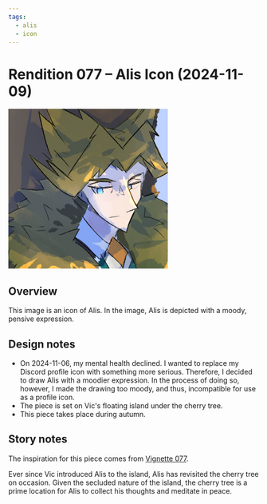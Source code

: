 ```yaml
---
tags:
  - alis
  - icon
---
```


# Rendition 077 – Alis Icon (2024-11-09)

<img src="assets/2024-11-09_image-228.png">

## Overview

This image is an icon of Alis. In the image, Alis is depicted with a moody, pensive expression.

## Design notes

- On 2024-11-06, my mental health declined. I wanted to replace my Discord profile icon with something more serious. Therefore, I decided to draw Alis with a moodier expression. In the process of doing so, however, I made the drawing too moody, and thus, incompatible for use as a profile icon.
- The piece is set on Vic's floating island under the cherry tree.
- This piece takes place during autumn.

## Story notes

The inspiration for this piece comes from [Vignette 077](../2024-q3/2024-07-24_vignette-077_out-of-doors.md).

Ever since Vic introduced Alis to the island, Alis has revisited the cherry tree on occasion. Given the secluded nature of the island, the cherry tree is a prime location for Alis to collect his thoughts and meditate in peace.
